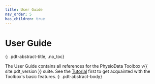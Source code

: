 ```yaml
---
title: User Guide
nav_order: 5
has_children: true
---
```


# User Guide #
{: .pdt-abstract-title, .no_toc}

The User Guide contains all references for the PhysioData Toolbox v{{ site.pdt_version }} suite. See the [Tutorial](./tutorial.html) first to get acquainted with the Toolbox's basic features.
{: .pdt-abstract-body}